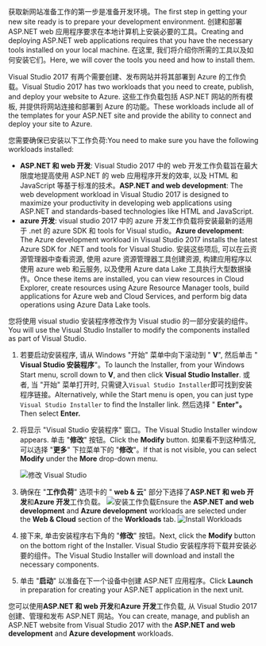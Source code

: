 <span data-ttu-id="f2eae-101">获取新网站准备工作的第一步是准备开发环境。</span><span class="sxs-lookup"><span data-stu-id="f2eae-101">The first step in getting your new site ready is to prepare your development environment.</span></span> <span data-ttu-id="f2eae-102">创建和部署 ASP.NET web 应用程序要求在本地计算机上安装必要的工具。</span><span class="sxs-lookup"><span data-stu-id="f2eae-102">Creating and deploying ASP.NET web applications requires that you have the necessary tools installed on your local machine.</span></span> <span data-ttu-id="f2eae-103">在这里, 我们将介绍你所需的工具以及如何安装它们。</span><span class="sxs-lookup"><span data-stu-id="f2eae-103">Here, we will cover the tools you need and how to install them.</span></span>


<span data-ttu-id="f2eae-104">Visual Studio 2017 有两个需要创建、发布网站并将其部署到 Azure 的工作负载。</span><span class="sxs-lookup"><span data-stu-id="f2eae-104">Visual Studio 2017 has two workloads that you need to create, publish, and deploy your website to Azure.</span></span> <span data-ttu-id="f2eae-105">这些工作负载包括 ASP.NET 网站的所有模板, 并提供将网站连接和部署到 Azure 的功能。</span><span class="sxs-lookup"><span data-stu-id="f2eae-105">These workloads include all of the templates for your ASP.NET site and provide the ability to connect and deploy your site to Azure.</span></span>

<span data-ttu-id="f2eae-106">您需要确保已安装以下工作负荷:</span><span class="sxs-lookup"><span data-stu-id="f2eae-106">You need to make sure you have the following workloads installed:</span></span>

- <span data-ttu-id="f2eae-107">**ASP.NET 和 web 开发**: Visual Studio 2017 中的 web 开发工作负载旨在最大限度地提高使用 ASP.NET 的 web 应用程序开发的效率, 以及 HTML 和 JavaScript 等基于标准的技术。</span><span class="sxs-lookup"><span data-stu-id="f2eae-107">**ASP.NET and web development**: The web development workload in Visual Studio 2017 is designed to maximize your productivity in developing web applications using ASP.NET and standards-based technologies like HTML and JavaScript.</span></span>
- <span data-ttu-id="f2eae-108">**azure 开发**: visual studio 2017 中的 azure 开发工作负载将安装最新的适用于 .net 的 azure SDK 和 tools for Visual studio。</span><span class="sxs-lookup"><span data-stu-id="f2eae-108">**Azure development**: The Azure development workload in Visual Studio 2017 installs the latest Azure SDK for .NET and tools for Visual Studio.</span></span> <span data-ttu-id="f2eae-109">安装这些项后, 可以在云资源管理器中查看资源, 使用 azure 资源管理器工具创建资源, 构建应用程序以使用 azure web 和云服务, 以及使用 Azure data Lake 工具执行大型数据操作。</span><span class="sxs-lookup"><span data-stu-id="f2eae-109">Once these items are installed, you can view resources in Cloud Explorer, create resources using Azure Resource Manager tools, build applications for Azure web and Cloud Services, and perform big data operations using Azure Data Lake tools.</span></span>


<span data-ttu-id="f2eae-110">您将使用 visual studio 安装程序修改作为 Visual studio 的一部分安装的组件。</span><span class="sxs-lookup"><span data-stu-id="f2eae-110">You will use the Visual Studio Installer to modify the components installed as part of Visual Studio.</span></span>

1. <span data-ttu-id="f2eae-111">若要启动安装程序, 请从 Windows "开始" 菜单中向下滚动到 " **V**", 然后单击 " **Visual Studio 安装程序**"。</span><span class="sxs-lookup"><span data-stu-id="f2eae-111">To launch the Installer, from your Windows Start menu, scroll down to **V**, and then click **Visual Studio Installer**.</span></span> <span data-ttu-id="f2eae-112">或者, 当 "开始" 菜单打开时, 只需键入```Visual Studio Installer```即可找到安装程序链接。</span><span class="sxs-lookup"><span data-stu-id="f2eae-112">Alternatively, while the Start menu is open, you can just type ```Visual Studio Installer``` to find the Installer link.</span></span> <span data-ttu-id="f2eae-113">然后选择 " **Enter"。**</span><span class="sxs-lookup"><span data-stu-id="f2eae-113">Then select **Enter.**</span></span>

1. <span data-ttu-id="f2eae-114">将显示 "Visual Studio 安装程序" 窗口。</span><span class="sxs-lookup"><span data-stu-id="f2eae-114">The Visual Studio Installer window appears.</span></span> <span data-ttu-id="f2eae-115">单击 "**修改**" 按钮。</span><span class="sxs-lookup"><span data-stu-id="f2eae-115">Click the **Modify** button.</span></span> <span data-ttu-id="f2eae-116">如果看不到这种情况, 可以选择 "**更多**" 下拉菜单下的 "**修改**"。</span><span class="sxs-lookup"><span data-stu-id="f2eae-116">If that is not visible, you can select **Modify** under the **More** drop-down menu.</span></span>

    ![修改 Visual Studio](../media/2-visual-studio-installer-modify.PNG)

1. <span data-ttu-id="f2eae-118">确保在 "**工作负荷**" 选项卡的 " **web & 云**" 部分下选择了**ASP.NET 和 web 开发**和**Azure 开发**工作负载。 ![安装工作负载](../media/2-select-workloads.png)</span><span class="sxs-lookup"><span data-stu-id="f2eae-118">Ensure the **ASP.NET and web development** and **Azure development** workloads are selected under the **Web & Cloud** section of the **Workloads** tab.  ![Install Workloads](../media/2-select-workloads.png)</span></span>

1. <span data-ttu-id="f2eae-119">接下来, 单击安装程序右下角的 "**修改**" 按钮。</span><span class="sxs-lookup"><span data-stu-id="f2eae-119">Next, click the **Modify** button on the bottom right of the Installer.</span></span> <span data-ttu-id="f2eae-120">Visual Studio 安装程序将下载并安装必要的组件。</span><span class="sxs-lookup"><span data-stu-id="f2eae-120">The Visual Studio Installer will download and install the necessary components.</span></span>

1. <span data-ttu-id="f2eae-121">单击 "**启动**" 以准备在下一个设备中创建 ASP.NET 应用程序。</span><span class="sxs-lookup"><span data-stu-id="f2eae-121">Click **Launch** in preparation for creating your ASP.NET application in the next unit.</span></span>

<span data-ttu-id="f2eae-122">您可以使用**ASP.NET 和 web 开发**和**Azure 开发**工作负载, 从 Visual Studio 2017 创建、管理和发布 ASP.NET 网站。</span><span class="sxs-lookup"><span data-stu-id="f2eae-122">You can create, manage, and publish an ASP.NET website from Visual Studio 2017 with the **ASP.NET and web development** and **Azure development** workloads.</span></span>
